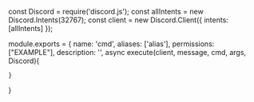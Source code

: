 const Discord = require('discord.js');
const allIntents = new Discord.Intents(32767);
const client = new Discord.Client({ intents: [allIntents] });

module.exports = {
    name: 'cmd',
    aliases: ['alias'],
    permissions: ["EXAMPLE"],
    description: '',
    async execute(client, message, cmd, args, Discord){
        
    }
}